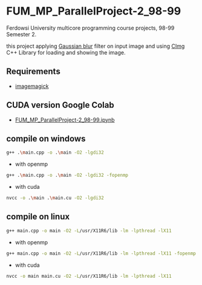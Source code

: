 # FUM_MP_ParallelProject-2_98-99
Ferdowsi University multicore programming course projects, 98-99 Semester 2.

this project applying [Gaussian blur](https://en.wikipedia.org/wiki/Gaussian_blur) filter on input image and using [CImg](https://cimg.eu/) C++ Library for loading and showing the image. 

## Requirements
* [imagemagick](https://imagemagick.org/script/download.php)

## CUDA version Google Colab
* [FUM_MP_ParallelProject-2_98-99.ipynb](https://colab.research.google.com/drive/1SLtdS1veZZU5Fy9zX8lLAZk5o5ogKmJu?usp=sharing)


## compile on windows 
```sh
g++ .\main.cpp -o .\main -O2 -lgdi32
```
* with openmp
```sh
g++ .\main.cpp -o .\main -O2 -lgdi32 -fopenmp
```
* with cuda
```sh
nvcc -o .\main .\main.cu -O2 -lgdi32 
```
## compile on linux

```sh
g++ main.cpp -o main -O2 -L/usr/X11R6/lib -lm -lpthread -lX11 
```
* with openmp
```sh
g++ main.cpp -o main -O2 -L/usr/X11R6/lib -lm -lpthread -lX11 -fopenmp
```
* with cuda
```sh
nvcc -o main main.cu -O2 -L/usr/X11R6/lib -lm -lpthread -lX11 
```
